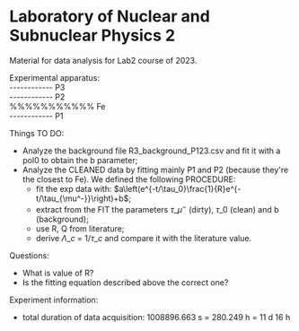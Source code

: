 # Laboratory of Nuclear and Subnuclear Physics 2
Material for data analysis for Lab2 course of 2023.

Experimental apparatus: <br />
 ------------	P3 <br />
 ------------	P2 <br />
%%%%%%%%%%%	Fe <br />
 ------------	P1 <br />

Things TO DO:
- Analyze the background file R3\_background\_P123.csv and fit it with a pol0 to obtain the b parameter;
- Analyze the CLEANED data by fitting mainly P1 and P2 (because they're the closest to Fe). We defined the following PROCEDURE:
	- fit the exp data with: $`a\left(e^{-t/\tau_0}\frac{1}{R}e^{-t/\tau_{\mu^-}}\right)+b`$;
	- extract from the FIT the parameters $\tau\_{\mu^-}$ (dirty), $\tau\_0$ (clean) and b (background);
	- use R, Q from literature;
	- derive $\Lambda\_c$ = $1/\tau\_c$ and compare it with the literature value.

Questions:
- What is value of R?
- Is the fitting equation described above the correct one? 

Experiment information:
- total duration of data acquisition: 1008896.663 s = 280.249 h = 11 d 16 h
